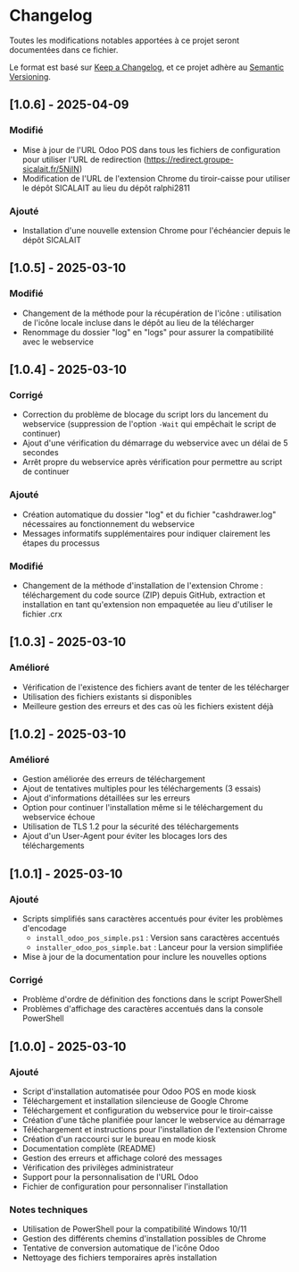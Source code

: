 # Changelog

Toutes les modifications notables apportées à ce projet seront documentées dans ce fichier.

Le format est basé sur [Keep a Changelog](https://keepachangelog.com/fr/1.0.0/),
et ce projet adhère au [Semantic Versioning](https://semver.org/spec/v2.0.0.html).

## [1.0.6] - 2025-04-09

### Modifié
- Mise à jour de l'URL Odoo POS dans tous les fichiers de configuration pour utiliser l'URL de redirection (https://redirect.groupe-sicalait.fr/5NjIN)
- Modification de l'URL de l'extension Chrome du tiroir-caisse pour utiliser le dépôt SICALAIT au lieu du dépôt ralphi2811

### Ajouté
- Installation d'une nouvelle extension Chrome pour l'échéancier depuis le dépôt SICALAIT

## [1.0.5] - 2025-03-10

### Modifié
- Changement de la méthode pour la récupération de l'icône : utilisation de l'icône locale incluse dans le dépôt au lieu de la télécharger
- Renommage du dossier "log" en "logs" pour assurer la compatibilité avec le webservice

## [1.0.4] - 2025-03-10

### Corrigé
- Correction du problème de blocage du script lors du lancement du webservice (suppression de l'option `-Wait` qui empêchait le script de continuer)
- Ajout d'une vérification du démarrage du webservice avec un délai de 5 secondes
- Arrêt propre du webservice après vérification pour permettre au script de continuer

### Ajouté
- Création automatique du dossier "log" et du fichier "cashdrawer.log" nécessaires au fonctionnement du webservice
- Messages informatifs supplémentaires pour indiquer clairement les étapes du processus

### Modifié
- Changement de la méthode d'installation de l'extension Chrome : téléchargement du code source (ZIP) depuis GitHub, extraction et installation en tant qu'extension non empaquetée au lieu d'utiliser le fichier .crx

## [1.0.3] - 2025-03-10

### Amélioré
- Vérification de l'existence des fichiers avant de tenter de les télécharger
- Utilisation des fichiers existants si disponibles
- Meilleure gestion des erreurs et des cas où les fichiers existent déjà

## [1.0.2] - 2025-03-10

### Amélioré
- Gestion améliorée des erreurs de téléchargement
- Ajout de tentatives multiples pour les téléchargements (3 essais)
- Ajout d'informations détaillées sur les erreurs
- Option pour continuer l'installation même si le téléchargement du webservice échoue
- Utilisation de TLS 1.2 pour la sécurité des téléchargements
- Ajout d'un User-Agent pour éviter les blocages lors des téléchargements

## [1.0.1] - 2025-03-10

### Ajouté
- Scripts simplifiés sans caractères accentués pour éviter les problèmes d'encodage
  - `install_odoo_pos_simple.ps1` : Version sans caractères accentués
  - `installer_odoo_pos_simple.bat` : Lanceur pour la version simplifiée
- Mise à jour de la documentation pour inclure les nouvelles options

### Corrigé
- Problème d'ordre de définition des fonctions dans le script PowerShell
- Problèmes d'affichage des caractères accentués dans la console PowerShell

## [1.0.0] - 2025-03-10

### Ajouté
- Script d'installation automatisée pour Odoo POS en mode kiosk
- Téléchargement et installation silencieuse de Google Chrome
- Téléchargement et configuration du webservice pour le tiroir-caisse
- Création d'une tâche planifiée pour lancer le webservice au démarrage
- Téléchargement et instructions pour l'installation de l'extension Chrome
- Création d'un raccourci sur le bureau en mode kiosk
- Documentation complète (README)
- Gestion des erreurs et affichage coloré des messages
- Vérification des privilèges administrateur
- Support pour la personnalisation de l'URL Odoo
- Fichier de configuration pour personnaliser l'installation

### Notes techniques
- Utilisation de PowerShell pour la compatibilité Windows 10/11
- Gestion des différents chemins d'installation possibles de Chrome
- Tentative de conversion automatique de l'icône Odoo
- Nettoyage des fichiers temporaires après installation
